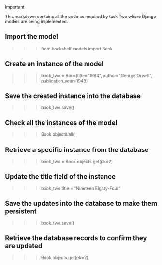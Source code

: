 > [!IMPORTANT]
> This markdown contains all the code as required by task Two where Django models are being implemented.

## Import the model
>>> from bookshelf.models import Book

## Create an instance of the model
>>> book_two = Book(title="1984", author="George Orwell", publication_year=1949)

## Save the created instance into the database
>>> book_two.save()

## Check all the instances of the model
>>> Book.objects.all()

## Retrieve a specific instance from the database
>>> book_two = Book.objects.get(pk=2)

## Update the title field of the instance
>>> book_two.title = "Nineteen Eighty-Four"

## Save the updates into the database to make them persistent
>>> book_two.save()

## Retrieve the database records to confirm they are updated
>>> Book.objects.get(pk=2)
